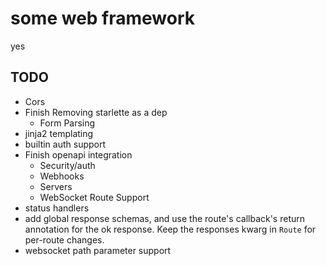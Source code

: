 # some web framework

yes

## TODO

- Cors
- Finish Removing starlette as a dep
  - Form Parsing
- jinja2 templating
- builtin auth support
- Finish openapi integration
  - Security/auth
  - Webhooks
  - Servers
  - WebSocket Route Support
- status handlers
- add global response schemas, and use the route's callback's return annotation for the ok response. Keep the responses kwarg in `Route` for per-route changes.
- websocket path parameter support
